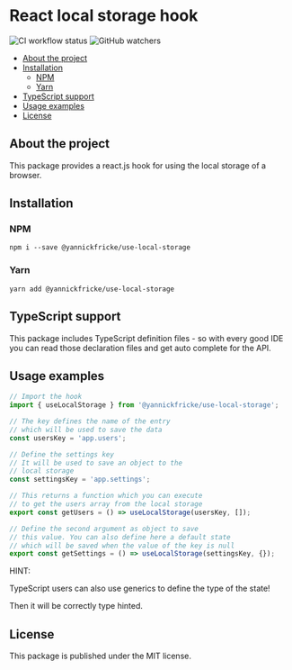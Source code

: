 # React local storage hook <!-- omit in toc -->

![CI workflow status](https://img.shields.io/github/workflow/status/YannickFricke/use-local-storage/CI) ![GitHub watchers](https://img.shields.io/github/watchers/YannickFricke/use-local-storage?style=social)

- [About the project](#about-the-project)
- [Installation](#installation)
  - [NPM](#npm)
  - [Yarn](#yarn)
- [TypeScript support](#typescript-support)
- [Usage examples](#usage-examples)
- [License](#license)

## About the project

This package provides a react.js hook for using the local storage of a browser.

## Installation

### NPM

```
npm i --save @yannickfricke/use-local-storage
```

### Yarn

```
yarn add @yannickfricke/use-local-storage
```

## TypeScript support

This package includes TypeScript definition files - so with every good IDE you can read those declaration files
and get auto complete for the API.

## Usage examples

```ts
// Import the hook
import { useLocalStorage } from '@yannickfricke/use-local-storage';

// The key defines the name of the entry
// which will be used to save the data
const usersKey = 'app.users';

// Define the settings key
// It will be used to save an object to the
// local storage
const settingsKey = 'app.settings';

// This returns a function which you can execute
// to get the users array from the local storage
export const getUsers = () => useLocalStorage(usersKey, []);

// Define the second argument as object to save
// this value. You can also define here a default state
// which will be saved when the value of the key is null
export const getSettings = () => useLocalStorage(settingsKey, {});
```

HINT:

TypeScript users can also use generics to define the type of the state!

Then it will be correctly type hinted.

## License

This package is published under the MIT license.
